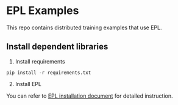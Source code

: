 # EPL Examples

This repo contains distributed training examples that use EPL.


## Install dependent libraries

1. Install requirements

```
pip install -r requirements.txt
```

2. Install EPL

You can refer to [EPL installation document](https://easyparallellibrary.readthedocs.io/en/latest/installation_instructions.html) for detailed instruction.
